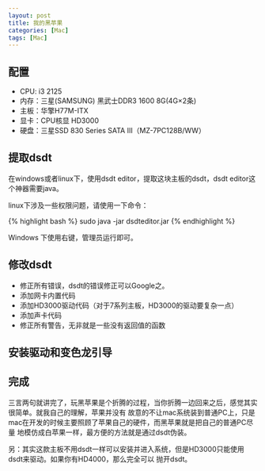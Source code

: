 ```yaml
---
layout: post
title: 我的黑苹果
categories: [Mac]
tags: [Mac]
---
```


## 配置

- CPU: i3 2125
- 内存：三星(SAMSUNG) 黑武士DDR3 1600 8G(4G×2条)
- 主板：华擎H77M-ITX
- 显卡：CPU核显 HD3000
- 硬盘：三星SSD 830 Series SATA III（MZ-7PC128B/WW）

## 提取dsdt

在windows或者linux下，使用dsdt editor，提取这块主板的dsdt，dsdt editor这个神器需要java。

linux下涉及一些权限问题，请使用一下命令：

{% highlight bash %}
    sudo java -jar dsdteditor.jar
{% endhighlight %}

Windows 下使用右键，管理员运行即可。

## 修改dsdt

- 修正所有错误，dsdt的错误修正可以Google之。
- 添加网卡内置代码
- 添加HD3000驱动代码（对于7系列主板，HD3000的驱动要复杂一点）
- 添加声卡代码
- 修正所有警告，无非就是一些没有返回值的函数

## 安装驱动和变色龙引导

## 完成

三言两句就讲完了，玩黑苹果是个折腾的过程，当你折腾一边回来之后，感觉其实很简单。就我自己的理解，苹果并没有
故意的不让mac系统装到普通PC上，只是mac在开发的时候主要照顾了苹果自己的硬件，而黑苹果就是把自己的普通PC尽量
地模仿成白苹果一样，最方便的方法就是通过dsdt伪装。

另：其实这款主板不用dsdt一样可以安装并进入系统，但是HD3000只能使用dsdt来驱动。如果你有HD4000，那么完全可以
抛开dsdt。

